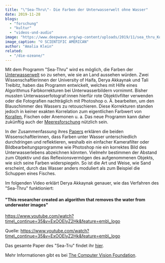 ```yaml
---
title: "\"Sea-Thru\"- Die Farben der Unterwasserwelt ohne Wasser"
date: 2019-11-28
blogs: 
  - "forschung"
  - "kultur"
  - "videos-und-audio"
image: "https://www.deepwave.org/wp-content/uploads/2019/11/sea_thru_Korallen_Farben_Algorithmus.gif"
image_caption: "© SCIENTIFIC AMERICAN"
author: "Amalia Klein"
related: 
  - "/die-ozeane/"
---
```


Mit dem Programm "Sea-Thru" wird es möglich, die Farben der [Unterwasserwelt](https://www.deepwave.org/die-ozeane/) so zu sehen, wie sie an Land aussehen würden. Zwei Wissenschaftlerinnen der University of Haifa, Derya Akkaynak und Tali Treibitz, haben das Programm entwickelt, welches mit Hilfe eines Algorithmus Farbkorrekturen bei Unterwasserbildern vornimmt. Bisher mussten Unterwasserfotograf:innen hierfür rote Objektivfilter verwenden oder die Fotografien nachträglich mit Photoshop o. Ä. bearbeiten, um den Blauschimmer des Wassers zu retouschieren. Diese Korrekturen standen jedoch in keiner exakten Korrelation zum eigentlichen Farbwert von [Korallen](https://www.deepwave.org/die-ozeane/korallen/), Fischen oder Anemonen u. a. Das neue Programm kann daher zukünftig auch der [Meeresforschung](https://www.deepwave.org/blogs/forschung/) nützlich sein.

In der Zusammenfassung ihres [Papers](http://openaccess.thecvf.com/content_CVPR_2019/papers/Akkaynak_Sea-Thru_A_Method_for_Removing_Water_From_Underwater_Images_CVPR_2019_paper.pdf) erklären die beiden Wissenschaftlerinnen, dass Farben unter Wasser unterschiedlich durchdringen und reflektieren, weshalb ein einfacher Kamerafilter oder Bildbearbeitungsprogramme wie Photoshop nie ein korrektes Bild des Unterwasserlebens abzeichnen könnten. Vielmehr bestimmen der Abstand zum Objektiv und das Reflexionsvermögen des aufgenommenen Objekts, wie sich seine Farben widerspiegeln. So ist die Art und Weise, wie Sand erscheint, durch das Wasser anders moduliert als zum Beispiel die Schuppen eines Fisches.

Im folgenden Video erklärt Derya Akkaynak genauer, wie das Verfahren des "Sea-Thru" funktioniert:

#### "This researcher created an algorithm that removes the water from underwater images"

https://www.youtube.com/watch?time\_continue=35&v=ExOOElyZ2Hk&feature=emb\_logo

Quelle: https://www.youtube.com/watch?time\_continue=35&v=ExOOElyZ2Hk&feature=emb\_logo

Das gesamte Paper des "Sea-Tru" findet ihr [hier](http://openaccess.thecvf.com/content_CVPR_2019/papers/Akkaynak_Sea-Thru_A_Method_for_Removing_Water_From_Underwater_Images_CVPR_2019_paper.pdf).

Mehr Informationen gibt es bei [The Computer Vision Foundation](https://www.thecvf.com/).
